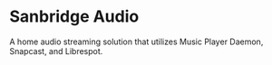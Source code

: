 # Sanbridge Audio 

A home audio streaming solution that utilizes Music Player Daemon, Snapcast, and Librespot.
